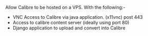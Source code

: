 Allow Calibre to be hosted on a VPS. With the following:-
  * VNC Access to Calibre via java application. (x11vnc) post 443
  * Access to calibre content server (ideally using port 80)
  * Django application to upload and convert into Calibre